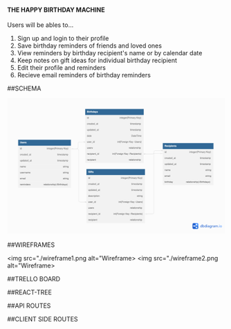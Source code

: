 <h4>THE HAPPY BIRTHDAY MACHINE</h4>

Users will be ables to...
1. Sign up and login to their profile
2. Save birthday reminders of friends and loved ones
3. View reminders by birthday recipient's name or by calendar date
4. Keep notes on gift ideas for individual birthday recipient
5. Edit their profile and reminders
6. Recieve email reminders of birthday reminders


##SCHEMA

<img src="./schema.png" alt="Schema">


##WIREFRAMES

<img src="./wireframe1.png alt="Wireframe>
<img src="./wireframe2.png alt="Wireframe>

##TRELLO BOARD



##REACT-TREE


##API ROUTES


##CLIENT SIDE ROUTES
